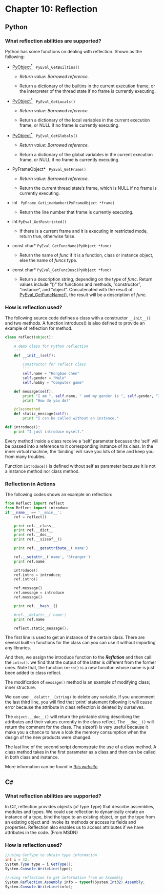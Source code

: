 # Chapter 10: Reflection

## Python

###  What reflection abilities are supported?

Python has some functions on dealing with reflection. Shown as the following:

* [PyObject<sup>*</sup>](https://docs.python.org/2/c-api/structures.html#c.PyObject) ` PyEval_GetBuiltins()`

  * *Return value: Borrowed reference.*

  * Return a dictionary of the builtins in the current execution frame, or the interpreter of the thread state if no frame is currently executing.

* [PyObject<sup>*</sup>](https://docs.python.org/2/c-api/structures.html#c.PyObject) ` PyEval_GetLocals()`

  * *Return value: Borrowed reference.*

  * Return a dictionary of the local variables in the current execution frame, or NULL if no frame is currently executing.

* [PyObject<sup>*</sup>](https://docs.python.org/2/c-api/structures.html#c.PyObject) ` PyEval_GetGlobals()`

  * *Return value: Borrowed reference.*

  * Return a dictionary of the global variables in the current execution frame, or NULL if no frame is currently executing.

* PyFrameObject\* ` PyEval_GetFrame()`

  * *Return value: Borrowed reference.*

  * Return the current thread state’s frame, which is NULL if no frame is currently executing.

* int ` PyFrame_GetLineNumber(PyFrameObject *frame)`

  * Return the line number that frame is currently executing.

* int `PyEval_GetRestricted()`

  * If there is a current frame and it is executing in restricted mode, return true, otherwise false.

* const char\* `PyEval_GetFuncName(PyObject *func)`

  * Return the name of _func_ if it is a function, class or instance object, else the name of _funcs_ type.

* const char\* `PyEval_GetFuncDesc(PyObject *func)`

  * Return a description string, depending on the type of _func_. Return values include “()” for functions and methods, ”constructor”, ”instance”, and ”object”. Concatenated with the result of [PyEval_GetFuncName()](https://docs.python.org/2/c-api/reflection.html#c.PyEval_GetFuncName), the result will be a description of _func_.

### How is reflection used?

The following source code defines a class with a constructor `__init__()` and two methods. A function introduce() is also defined to provide an example of reflection for method.

```python
class reflect(object):
	'''
	A demo class for Python reflection
	'''
	def __init__(self):
    	'''
    	Constructor for reflect class
    	'''
    	self.name = "Hongbao Chen"
    	self.gender = "Male"
    	self.hobby = "Computer game"

	def message(self):
    	print "I am ", self.name, " and my gender is ", self.gender, "I like ", self.hobby
    	print "How do you do?"

	@classmethod
	def static_message(self):
    	print "I can be called without an instance."

def introduce():
	print "I just introduce myself."
```

Every method inside a class receive a ‘self’ parameter because the ‘self’ will be passed into a reference to it corresponding instance of its class. In the inner virtual machine, the ‘binding’ will save you lots of time and keep you from many troubles.

Function `introduce()` is defined without self as parameter because it is not a instance method nor class method.

### Reflection in Actions

The following codes shows an example on reflection:

```python
from Reflect import reflect
from Reflect import introduce
if __name__ == '__main__':
	ref = reflect()

	print ref.__class__
	print ref.__dict__
	print ref.__doc__
	print ref.__sizeof__()

	print ref.__getattribute__('name')

	ref.__setattr__('name', 'Stranger')
	print ref.name

	introduce()
	ref.intro = introduce;
	ref.intro()

	ref.message()
	ref.message = introduce
	ref.message()

	print ref.__hash__()

	#ref.__delattr__('name')
	print ref.name

	reflect.static_message();
```

The first line is used to get an instance of the certain class. There are several built-in functions for the class can you can use it without importing any libraries.

And then, we assign the introduce function to the ***Reflction*** and then call the `intro()`. we find that the output of the latter is different from the former ones. Note that, the function `intro()` is a new funciton whose name is just been added to class reflect.

The modification of `message()` method is an example of modifying class; inner structure.

We can use `__delattr__(string)` to delete any variable. If you uncomment the last third line, you will find that ‘print’ statement following it will cause error because the attribute in class reflection is deleted by ourselves.

The `object.__doc__()` will return the printable string describing the attributes and their values currently in the class reflect. The `__doc__()` will return the comment for the class. The sizeof() is very useful because it make you a chance to have a look the memory consumption when the design of the new products were changed.

The last line of the second script demonstrate the use of a class method. A class method takes in the first parameter as a class and then can be called in both class and instance.

More information can be found in [*this website*](http://www.assembleforce.com/2012-08/reflection-in-python.h).

## C`#`

###  What reflection abilities are supported?

In C#, reflection provides objects (of type Type) that describe assemblies, modules and types. We could use reflection to dynamically create an instance of a type, bind the type to an existing object, or get the type from an existing object and invoke its methods or access its fields and properties. Reflection also enables us to access attributes if we have attributes in the code. (From MSDN)

### How is reflection used?

```csharp
//using GetType to obtain type information
int i = 42;
System.Type type = i.GetType();
System.Console.WriteLine(type);

//using reflection to get information from an Assembly
System.Reflection.Assembly info = typeof(System.Int32).Assembly;
System.Console.WriteLine(info);
```
